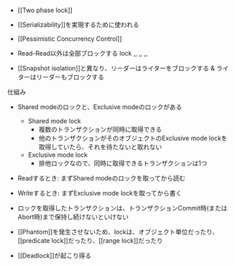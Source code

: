 - [[Two phase lock]]
- [[Serializability]]を実現するために使われる
- [[Pessimistic Concurrency Control]]
- Read-Read以外は全部ブロックする
lock
,,
,,
,,

- [[Snapshot isolation]]と異なり、リーダーはライターをブロックする & ライターはリーダーもブロックする

仕組み
- Shared modeのロックと、Exclusive modeのロックがある
	- Shared mode lock
		- 複数のトランザクションが同時に取得できる
		- 他のトランザクションがそのオブジェクトのExclusive mode lockを取得していたら、それを待たないと取れない
	- Exclusive mode lock
		- 排他ロックなので、同時に取得できるトランザクションは1つ
- Readするとき: まずShared modeのロックを取ってから読む
- Writeするとき: まずExclusive mode lockを取ってから書く
- ロックを取得したトランザクションは、トランザクションCommit時(またはAbort時)まで保持し続けないといけない

- [[Phantom]]を発生させないため、lockは、オブジェクト単位だったり、[[predicate lock]]だったり、[[range lock]]だったり

- [[Deadlock]]が起こり得る
